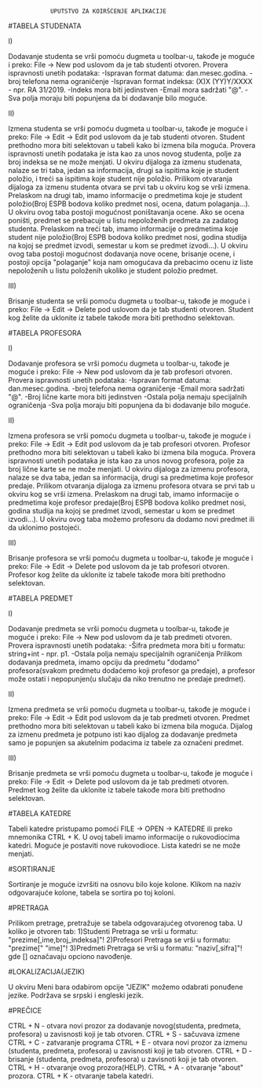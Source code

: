 				UPUTSTVO ZA KOIRŠĆENJE APLIKACIJE


#TABELA STUDENATA

I)

Dodavanje studenta se vrši pomoću dugmeta u toolbar-u, takođe je moguće i preko: File -> New pod uslovom da je tab studenti otvoren.
Provera ispravnosti unetih podataka:
	-Ispravan format datuma: dan.mesec.godina.
	-broj telefona nema ograničenje
	-Ispravan format indeksa: (X)X (YY)Y/XXXX - npr. RA 31/2019.
	-Indeks mora biti jedinstven
	-Email mora sadržati "@".
	-Sva polja moraju biti popunjena da bi dodavanje bilo moguće.

II)

Izmena studenta se vrši pomoću dugmeta  u toolbar-u, takođe je moguće i preko: File -> Edit -> Edit pod uslovom da je tab studenti otvoren.
Student prethodno mora biti selektovan u tabeli kako bi izmena bila moguća.
Provera ispravnosti unetih podataka je ista kao za unos novog studenta, polje za broj indeksa se ne može menjati.
U okviru dijaloga za izmenu studenata, nalaze se tri taba, jedan sa informacija, drugi sa ispitima koje je student položio, i treći sa ispitima koje student nije položio.
Prilikom otvaranja dijaloga za izmenu studenta otvara se prvi tab u okviru kog se vrši izmena.
Prelaskom na drugi tab, imamo informacije o predmetima koje je student položio(Broj ESPB bodova koliko predmet nosi, ocena, datum polaganja...).
U okviru ovog taba postoji mogućnost poništavanja ocene. Ako se ocena poništi, predmet se prebacuje u listu nepoloženih predmeta za zadatog studenta.
Prelaskom na treći tab, imamo informacije o predmetima koje student nije položio(Broj ESPB bodova koliko predmet nosi, godina studija na kojoj se predmet izvodi, semestar u kom se predmet izvodi...).
U okviru ovog taba postoji mogućnost dodavanja nove ocene, brisanje ocene, i postoji opcija "polaganje" koja nam omogućava da prebacimo ocenu iz liste nepoloženih u listu položenih ukoliko je student položio predmet.

III)

Brisanje studenta se vrši pomoću dugmeta u toolbar-u, takođe je moguće i preko: File -> Edit -> Delete pod uslovom da je tab studenti otvoren.
Student kog želite da uklonite iz tabele takođe mora biti prethodno selektovan.

#TABELA PROFESORA

I)

Dodavanje profesora se vrši pomoću dugmeta u toolbar-u, takođe je moguće i preko: File -> New pod uslovom da je tab profesori otvoren.
Provera ispravnosti unetih podataka:
	-Ispravan format datuma: dan.mesec.godina.
	-broj telefona nema ograničenje
	-Email mora sadržati "@".
	-Broj lične karte mora biti jedinstven
	-Ostala polja nemaju specijalnih ograničenja
	-Sva polja moraju biti popunjena da bi dodavanje bilo moguće.

II)

Izmena profesora se vrši pomoću dugmeta  u toolbar-u, takođe je moguće i preko: File -> Edit -> Edit pod uslovom da je tab profesori otvoren.
Profesor prethodno mora biti selektovan u tabeli kako bi izmena bila moguća.
Provera ispravnosti unetih podataka je ista kao za unos novog profesora, polje za broj lične karte se ne može menjati.
U okviru dijaloga za izmenu profesora, nalaze se dva taba, jedan sa informacija, drugi sa predmetima koje profesor predaje.
Prilikom otvaranja dijaloga za izmenu profesora otvara se prvi tab u okviru kog se vrši izmena.
Prelaskom na drugi tab, imamo informacije o predmetima koje profesor predaje(Broj ESPB bodova koliko predmet nosi, godina studija na kojoj se predmet izvodi, semestar u kom se predmet izvodi...).
U okviru ovog taba možemo profesoru da dodamo novi predmet ili da uklonimo postojeći.

III)

Brisanje profesora se vrši pomoću dugmeta u toolbar-u, takođe je moguće i preko: File -> Edit -> Delete pod uslovom da je tab profesori otvoren.
Profesor kog želite da uklonite iz tabele takođe mora biti prethodno selektovan.

#TABELA PREDMET

I)

Dodavanje predmeta se vrši pomoću dugmeta u toolbar-u, takođe je moguće i preko: File -> New pod uslovom da je tab predmeti otvoren.
Provera ispravnosti unetih podataka:
	-Šifra predmeta mora biti u formatu: string+int - npr. p1.
	-Ostala polja nemaju specijalnih ograničenja
Prilikom dodavanja predmeta, imamo opciju da predmetu "dodamo" profesora(svakom predmetu dodaćemo koji profesor ga predaje), a profesor može ostati i nepopunjen(u slučaju da niko trenutno ne predaje predmet).

II)

Izmena predmeta se vrši pomoću dugmeta  u toolbar-u, takođe je moguće i preko: File -> Edit -> Edit pod uslovom da je tab predmeti otvoren.
Predmet prethodno mora biti selektovan u tabeli kako bi izmena bila moguća.
Dijalog za izmenu predmeta je potpuno isti kao dijalog za dodavanje predmeta samo je popunjen sa akutelnim podacima iz tabele za označeni predmet.

III)

Brisanje predmeta se vrši pomoću dugmeta u toolbar-u, takođe je moguće i preko: File -> Edit -> Delete pod uslovom da je tab predmeti otvoren.
Predmet kog želite da uklonite iz tabele takođe mora biti prethodno selektovan.

#TABELA KATEDRE

Tabeli katedre pristupamo pomoći FILE -> OPEN -> KATEDRE ili preko mnemonika CTRL + K.
U ovoj tabeli imamo informacije o rukovodiocima katedri. Moguće je postaviti nove rukovodioce. Lista katedri se ne može menjati.

#SORTIRANJE

Sortiranje je moguće izvršiti na osnovu bilo koje kolone. Klikom na naziv odgovarajuće kolone, tabela se sortira po toj koloni.

#PRETRAGA

Prilikom pretrage, pretražuje se tabela odgovarajućeg otvorenog taba.
U koliko je otvoren tab:
1)Studenti
Pretraga se vrši u formatu: "prezime[,ime,broj_indeksa]"!
2)Profesori
Pretraga se vrši u formatu: "prezime[" "ime]"!
3)Predmeti
Pretraga se vrši u formatu: "naziv[,sifra]"!
gde [] označavaju opciono navođenje.

#LOKALIZACIJA(JEZIK)

U okviru Meni bara odabirom opcije "JEZIK" možemo odabrati ponuđene jezike.
Podržava se srpski i engleski jezik.

#PREČICE

CTRL + N - otvara novi prozor za dodavanje novog(studenta, predmeta, profesora) u zavisnosti koji je tab otvoren.
CTRL + S - sačuvava izmene
CTRL + C - zatvaranje programa
CTRL + E - otvara novi prozor za izmenu (studenta, predmeta, profesora) u zavisnosti koji je tab otvoren.
CTRL + D - brisanje (studenta, predmeta, profesora) u zavisnoti koji je tab otvoren.
CTRL + H - otvaranje ovog prozora(HELP).
CTRL + A - otvaranje "about" prozora.
CTRL + K - otvaranje tabela katedri.

